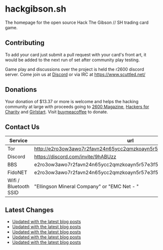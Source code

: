 # hackgibson.sh
The homepage for the open source Hack The Gibson // SH trading card game.


## Contributing

To add your card just submit a pull request with your card's front art, it would be added to the next run of set after community play testing.

Game play and discussions over the project is held the r2600 discord server. Come join us at [Discord](https://discord.com/invite/9hABUzz) or via IRC at https://www.scuttled.net/


## Donations

Your donation of $13.37 or more is welcome and helps the hacking community at large with proceeds going to [2600 Magazine](https://2600.com/), [Hackers for Charity](https://hackersforcharity.org) and [Girlstart](https://girlstart.org).  Visit [buymeacoffee](https://www.buymeacoffee.com/hackgibson.sh) to donate.


## Contact Us

Service | url
-|-
Tor | http://e2ro3ow3awo7r2favn24n65ycc2qmzkoayn5r57e3f56nvjwdcgg32ad.onion
Discord | https://discord.com/invite/9hABUzz
BBS | e2ro3ow3awo7r2favn24n65ycc2qmzkoayn5r57e3f56nvjwdcgg32ad.onion:23
FidoNET | e2ro3ow3awo7r2favn24n65ycc2qmzkoayn5r57e3f56nvjwdcgg32ad.onion:24554
Wifi / Bluetooth SSID | "Ellingson Mineral Company" or "EMC Net - <fidonet address>"

## Latest Changes
<!-- BLOG-POST-LIST:START -->
- [Updated with the latest blog posts](https://github.com/DFW2600/hackgibson.sh/commit/3c512374702b6e3900e7992c4c2e0d820e6f325a)
- [Updated with the latest blog posts](https://github.com/DFW2600/hackgibson.sh/commit/3c5f29b5817e3c8b6fc29fad133d96a4ce22de46)
- [Updated with the latest blog posts](https://github.com/DFW2600/hackgibson.sh/commit/164cda5879c8afcd018fbfd75b05b1ea681d32a3)
- [Updated with the latest blog posts](https://github.com/DFW2600/hackgibson.sh/commit/3772065193fc4044bb03a7edae0b1f204a959788)
- [Updated with the latest blog posts](https://github.com/DFW2600/hackgibson.sh/commit/cb2fc9b9ac540602bb2fe632e6bfaa4da0e882c9)
<!-- BLOG-POST-LIST:END -->
